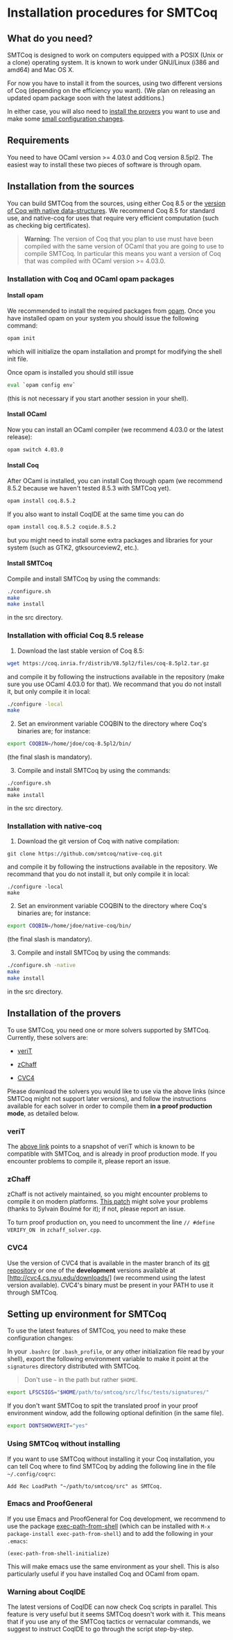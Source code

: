 # Installation procedures for SMTCoq

## What do you need?

SMTCoq is designed to work on computers equipped with a POSIX (Unix or a
clone) operating system. It is known to work under GNU/Linux (i386 and
amd64) and Mac OS X.

<!--
You have various ways to install it:

- the simplest one is via opam;
- you can also install 
-->
  
For now you have to install it from the sources, using two different versions
of Coq (depending on the efficiency you want). (We plan on releasing an updated
opam package soon with the latest additions.)
  
  
In either case, you will also need to
[install the provers](#installationoftheprovers) you want to use and make
some [small configuration changes](#settingupenvironmentforsmtcoq).

## Requirements

You need to have OCaml version >= 4.03.0 and Coq version 8.5pl2. The easiest
way to install these two pieces of software is through opam.

<!-- This branch is not on opam
## Installation via opam (*only for base branch of main fork*)

Simply add the coq-extra-dev repo to opam:
```bash
opam repo add coq-extra-dev https://coq.inria.fr/opam/extra-dev
```
and install smtcoq:
```bash
opam install coq-smtcoq
```
-->

## Installation from the sources

You can <!-- also --> build SMTCoq from the sources, using either Coq 8.5 or
the
[version of Coq with native data-structures](https://github.com/smtcoq/native-coq).
We recommend Coq 8.5 for standard use, and native-coq for uses that require
very efficient computation (such as checking big certificates).

> **Warning**: The version of Coq that you plan to use must have been compiled
> with the same version of OCaml that you are going to use to compile
> SMTCoq. In particular this means you want a version of Coq that was compiled
> with OCaml version >= 4.03.0.


### Installation with Coq and OCaml opam packages

#### Install opam

We recommended to install the required packages from
[opam](https://opam.ocaml.org). Once you have installed opam on your system you
should issue the following command:

```bash
opam init
```

which will initialize the opam installation and prompt for modifying the shell
init file.

Once opam is installed you should still issue

```bash
eval `opam config env`
```

(this is not necessary if you start another session in your shell).

#### Install OCaml

Now you can install an OCaml compiler (we recommend 4.03.0 or the latest
release):

```bash
opam switch 4.03.0
```

#### Install Coq

After OCaml is installed, you can install Coq through opam (we recommend 8.5.2
because we haven't tested 8.5.3 with SMTCoq yet).

```bash
opam install coq.8.5.2
```

If you also want to install CoqIDE at the same time you can do

```bash
opam install coq.8.5.2 coqide.8.5.2
```

but you might need to install some extra packages and libraries for your system
(such as GTK2, gtksourceview2, etc.).


#### Install SMTCoq

Compile and install SMTCoq by using the commands:

```bash
./configure.sh
make
make install
```

in the src directory.


### Installation with official Coq 8.5 release

1. Download the last stable version of Coq 8.5:
```bash
wget https://coq.inria.fr/distrib/V8.5pl2/files/coq-8.5pl2.tar.gz
```
   and compile it by following the instructions available in the
   repository (make sure you use OCaml 4.03.0 for that). We recommand
   that you do not install it, but only compile it in local:
```bash
./configure -local
make
```

2. Set an environment variable COQBIN to the directory where Coq's
   binaries are; for instance:
```bash
export COQBIN=/home/jdoe/coq-8.5pl2/bin/
```
   (the final slash is mandatory).

3. Compile and install SMTCoq by using the commands:
```
./configure.sh
make
make install
```
   in the src directory.


### Installation with native-coq

1. Download the git version of Coq with native compilation:
```
git clone https://github.com/smtcoq/native-coq.git
```
   and compile it by following the instructions available in the
   repository. We recommand that you do not install it, but only compile
   it in local:
```
./configure -local
make
```

2. Set an environment variable COQBIN to the directory where Coq's
   binaries are; for instance:
```bash
export COQBIN=/home/jdoe/native-coq/bin/
```
   (the final slash is mandatory).

3. Compile and install SMTCoq by using the commands:
```bash
./configure.sh -native
make
make install
```
   in the src directory.


## Installation of the provers

To use SMTCoq, you need one or more solvers supported by SMTCoq.
Currently, these solvers are:

- [veriT](https://www.lri.fr/~keller/Documents-recherche/Smtcoq/verit2c2b43b.tar.gz)

- [zChaff](http://www.princeton.edu/~chaff/zchaff.html)

- [CVC4](http://cvc4.cs.nyu.edu)

Please download the solvers you would like to use via the above links
(since SMTCoq might not support later versions), and follow the
instructions available for each solver in order to compile them **in a
proof production mode**, as detailed below.


### veriT

The
[above link](https://www.lri.fr/~keller/Documents-recherche/Smtcoq/verit2c2b43b.tar.gz)
points to a snapshot of veriT which is known to be compatible with
SMTCoq, and is already in proof production mode. If you encounter
problems to compile it, please report an issue.


### zChaff

zChaff is not actively maintained, so you might encounter problems to
compile it on modern platforms.
[This patch](https://www.lri.fr/~keller/Documents-recherche/Smtcoq/zchaff64.patch)
might solve your problems (thanks to Sylvain Boulmé for it); if not,
please report an issue.

To turn proof production on, you need to uncomment the line
`// #define VERIFY_ON ` in `zchaff_solver.cpp`.


### CVC4

Use the version of CVC4 that is available in the master branch of its
[git repository](https://github.com/CVC4/CVC4) or one of the **development**
versions available at [http://cvc4.cs.nyu.edu/downloads/] (we recommend using
the latest version available). CVC4's binary must be present in your PATH to use
it through SMTCoq.


## Setting up environment for SMTCoq

To use the latest features of SMTCoq, you need to make these configuration
changes:

In your `.bashrc` (or `.bash_profile`, or any other initialization file read by
your shell), export the following environment variable to make it point at the
`signatures` directory distributed with SMTCoq.

> Don't use `~` in the path but rather `$HOME`.

```bash
export LFSCSIGS="$HOME/path/to/smtcoq/src/lfsc/tests/signatures/"
```

If you don't want SMTCoq to spit the translated proof in your proof environment
window, add the following optional definition (in the same file).

```bash
export DONTSHOWVERIT="yes"
```

### Using SMTCoq without installing

If you want to use SMTCoq without installing it your Coq installation, you can
tell Coq where to find SMTCoq by adding the following line in the file
`~/.config/coqrc`:

```coq
Add Rec LoadPath "~/path/to/smtcoq/src" as SMTCoq.
```


### Emacs and ProofGeneral

If you use Emacs and ProofGeneral for Coq development, we recommend to use the
package [exec-path-from-shell](https://github.com/purcell/exec-path-from-shell)
(which can be installed with `M-x package-install exec-path-from-shell`) and to
add the following in your `.emacs`:

```elisp
(exec-path-from-shell-initialize)
```

This will make emacs use the same environment as your shell. This is also
particularly useful if you have installed Coq and OCaml from opam.


### Warning about CoqIDE

The latest versions of CoqIDE can now check Coq scripts in parallel. This
feature is very useful but it seems SMTCoq doesn't work with it. This means
that if you use any of the SMTCoq tactics or vernacular commands, we suggest to
instruct CoqIDE to go through the script step-by-step.
